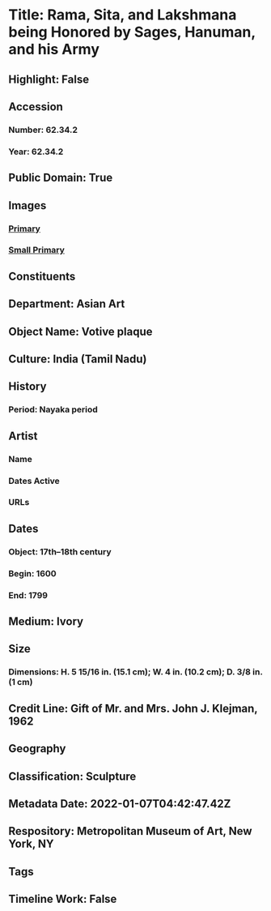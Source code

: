 # Title: Rama, Sita, and Lakshmana being Honored by Sages, Hanuman, and his Army
## Highlight: False
## Accession
### Number: 62.34.2
### Year: 62.34.2
## Public Domain: True
## Images
### [Primary](https://images.metmuseum.org/CRDImages/as/original/DP227600.jpg)
### [Small Primary](https://images.metmuseum.org/CRDImages/as/web-large/DP227600.jpg)
## Constituents
## Department: Asian Art
## Object Name: Votive plaque
## Culture: India (Tamil Nadu)
## History
### Period: Nayaka period
## Artist
### Name
### Dates Active
### URLs
## Dates
### Object: 17th–18th century
### Begin: 1600
### End: 1799
## Medium: Ivory
## Size
### Dimensions: H. 5 15/16 in. (15.1 cm); W. 4 in. (10.2 cm); D. 3/8 in. (1 cm)
## Credit Line: Gift of Mr. and Mrs. John J. Klejman, 1962
## Geography
## Classification: Sculpture
## Metadata Date: 2022-01-07T04:42:47.42Z
## Respository: Metropolitan Museum of Art, New York, NY
## Tags
## Timeline Work: False